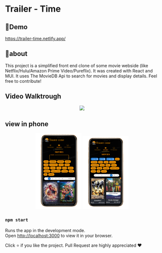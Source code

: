# Trailer - Time

## 👾Demo
  https://trailer-time.netlify.app/

## 🎯about
This project is a simplified front end clone of some movie webside (like Netflix/Hulu/Amazon Prime Video/Pureflix). It was created with React and MUI. It uses The MovieDB Api to search for movies and display details. Feel free to contribute!

## Video Walktrough
<p align="center">
	<img src="https://github.com/David-Elkabas/trailer-time/blob/master/pictures%20%26%20gifs/demo-gif.gif">
</p>

## view in phone 

<p align="middle">
  <img src="https://github.com/David-Elkabas/trailer-time/blob/master/pictures%20%26%20gifs/phone-image1.png" width="30%" />
  <img src="https://github.com/David-Elkabas/trailer-time/blob/master/pictures%20%26%20gifs/phone-image2.png" width="30%" /> 
</p>

### `npm start`

Runs the app in the development mode.\
Open [http://localhost:3000](http://localhost:3000) to view it in your browser.

Click ⭐ if you like the project. Pull Request are highly appreciated ❤️
